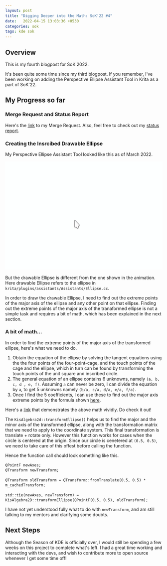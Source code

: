 ```yaml
---
layout: post
title: "Digging Deeper into the Math: SoK'22 #4"
date:   2022-04-15 13:03:36 +0530
categories: sok
tags: kde sok
---
```


## Overview

This is my fourth blogpost for SoK 2022. 

It's been quite some time since my third blogpost. If you remember, I've been working on adding the Perspective Ellipse Assistant Tool in Krita as a part of SoK'22. 

## My Progress so far

### Merge Request and Status Report

Here's the [link](https://invent.kde.org/graphics/krita/-/merge_requests/1343) to my Merge Request.
Also, feel free to check out my [status report](https://community.kde.org/SoK/2022/StatusReport/Srirupa_Datta).


### Creating the Insrcibed Drawable Ellipse

My Perspective Ellipse Assistant Tool looked like this as of March 2022.  

![Animation](/assets/animation2.gif)

But the drawable Ellipse is different from the one shown in the animation. Here drawable Ellipse refers to the ellipse in `krita/plugins/assistants/Assistants/Ellipse.cc`. 


In order to draw the drawable Ellipse, I need to find out the extreme points of the major axis of the ellipse and any other point on that ellipse. Finding out the extreme points of the major axis of the tranaformed ellipse is not a simple task and requires a bit of math, which has been explained in the next section. 



### A bit of math... 

In order to find the extreme points of the major axis of the transformed ellipse, here's what we need to do. 

1. Obtain the equation of the ellipse by solving the tangent equations using the the four points of the four-point-cage, and the touch points of the cage and the ellipse, which in turn can be found by transforming the touch points of the unit square and inscribed circle. 
2. The general equation of an ellipse contains 6 unknowns, namely `(a, b, c, d , e, f)`. Assuming `a` can never be zero, I can divide the equation by `a`, to get 5 unknowns namely `(b/a, c/a, d/a, e/a, f/a)`. 
3. Once I find the 5 coefficients, I can use these to find out the major axis extreme points by the formula shown [here](https://math.stackexchange.com/questions/616645/determining-the-major-minor-axes-of-an-ellipse-from-general-form). 


Here's a [link](https://drive.google.com/file/d/1CtbJcehuN4tO0A9XVX8s2WsOr8J5Kf9-/view?usp=sharing) that demonstrates the above math vividly. Do check it out!

The `KisAlgebra2d::transformEllipse()` helps us to find the major and the minor axis of the transformed ellipse, along with the transformation matrix that we need to apply to the coordinate system. This final transformation is translate + rotate only. However this function works for cases when the circle is centered at the origin. Since our circle is cenetered at `(0.5, 0.5)`, we need to take care of this offest before calling the function. 

Hence the function call should look something like this. 

    QPointF newAxes;
    QTransform newTransform;
    
    QTransform oldTransform = QTransform::fromTranslate(0.5, 0.5) * m_cachedTransform;

    std::tie(newAxes, newTransform) = KisAlgebra2D::transformEllipse(QPointF(0.5, 0.5), oldTransform);


I have not yet understood fully what to do with `newTransform`, and am still talking to my mentors and clarifying some doubts. 
    

## Next Steps

Although the Season of KDE is officially over, I would still be spending a few weeks on this project to complete what's left. I had a great time working and interacting with the devs, and wish to contribute more to open source whenever I get some time off!
